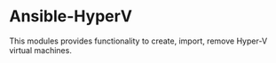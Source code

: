 # Ansible-HyperV

This modules provides functionality to create, import, remove Hyper-V virtual machines.



